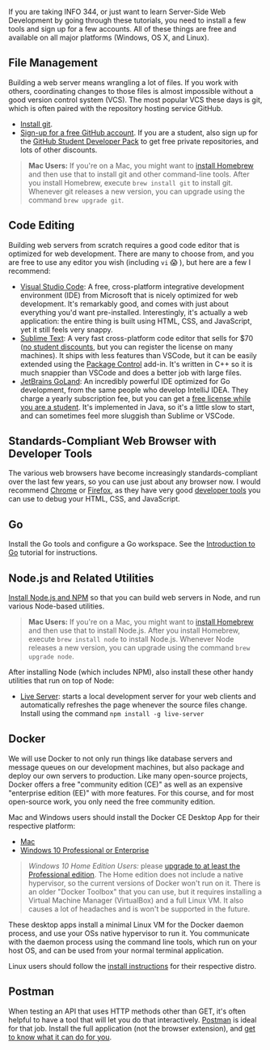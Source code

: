 If you are taking INFO 344, or just want to learn Server-Side Web Development by going through these tutorials, you need to install a few tools and sign up for a few accounts. All of these things are free and available on all major platforms (Windows, OS X, and Linux).

## File Management

Building a web server means wrangling a lot of files. If you work with others, coordinating changes to those files is almost impossible without a good version control system (VCS). The most popular VCS these days is git, which is often paired with the repository hosting service GitHub.

- [Install git](https://git-scm.com/downloads).
- [Sign-up for a free GitHub account](https://github.com/join). If you are a student, also sign up for the [GitHub Student Developer Pack](https://education.github.com/) to get free private repositories, and lots of other discounts.

> **Mac Users:** If you're on a Mac, you might want to [install Homebrew](https://brew.sh/) and then use that to install git and other command-line tools. After you install Homebrew, execute `brew install git` to install git. Whenever git releases a new version, you can upgrade using the command `brew upgrade git`.

## Code Editing

Building web servers from scratch requires a good code editor that is optimized for web development. There are many to choose from, and you are free to use any editor you wish (including `vi` 😱 ), but here are a few I recommend:

- [Visual Studio Code](https://code.visualstudio.com/): A free, cross-platform integrative development environment (IDE) from Microsoft that is nicely optimized for web development. It's remarkably good, and comes with just about everything you'd want pre-installed. Interestingly, it's actually a web application: the entire thing is built using HTML, CSS, and JavaScript, yet it still feels very snappy.
- [Sublime Text](http://www.sublimetext.com/): A very fast cross-platform code editor that sells for $70 ([no student discounts](https://www.sublimetext.com/sales_faq), but you can register the license on many machines). It ships with less features than VSCode, but it can be easily extended using the [Package Control](https://packagecontrol.io/) add-in. It's written in C++ so it is much snappier than VSCode and does a better job with large files.
- [JetBrains GoLand](https://www.jetbrains.com/go/): An incredibly powerful IDE optimized for Go development, from the same people who develop IntelliJ IDEA. They charge a yearly subscription fee, but you can get a [free license while you are a student](https://www.jetbrains.com/student/). It's implemented in Java, so it's a little slow to start, and can sometimes feel more sluggish than Sublime or VSCode.

## Standards-Compliant Web Browser with Developer Tools

The various web browsers have become increasingly standards-compliant over the last few years, so you can use just about any browser now. I would recommend [Chrome](https://www.google.com/chrome/) or [Firefox](https://www.mozilla.org/en-US/), as they have very good [developer tools](https://developer.chrome.com/devtools) you can use to debug your HTML, CSS, and JavaScript.

## Go

Install the Go tools and configure a Go workspace. See the [Introduction to Go](../gointro/#secinstallinggo) tutorial for instructions.

## Node.js and Related Utilities

[Install Node.js and NPM](https://nodejs.org/en/download/) so that you can build web servers in Node, and run various Node-based utilities. 

> **Mac Users:** If you're on a Mac, you might want to [install Homebrew](https://brew.sh/) and then use that to install Node.js. After you install Homebrew, execute `brew install node` to install Node.js. Whenever Node releases a new version, you can upgrade using the command `brew upgrade node`.

After installing Node (which includes NPM), also install these other handy utilities that run on top of Node:

- [Live Server](https://github.com/tapio/live-server): starts a local development server for your web clients and automatically refreshes the page whenever the source files change. Install using the command `npm install -g live-server`

## Docker

We will use Docker to not only run things like database servers and message queues on our development machines, but also package and deploy our own servers to production. Like many open-source projects, Docker offers a free "community edition (CE)" as well as an expensive "enterprise edition (EE)" with more features. For this course, and for most open-source work, you only need the free community edition.

Mac and Windows users should install the Docker CE Desktop App for their respective platform:

- [Mac](https://store.docker.com/editions/community/docker-ce-desktop-mac)
- [Windows 10 Professional or Enterprise](https://store.docker.com/editions/community/docker-ce-desktop-windows)

> *Windows 10 Home Edition Users:* please [upgrade to at least the Professional edition](https://ischool.uw.edu/microsoftimagine). The Home edition does not include a native hypervisor, so the current versions of Docker won't run on it. There is an older "Docker Toolbox" that you can use, but it requires installing a Virtual Machine Manager (VirtualBox) and a full Linux VM. It also causes a lot of headaches and is won't be supported in the future. 

These desktop apps install a minimal Linux VM for the Docker daemon process, and use your OSs native hypervisor to run it. You communicate with the daemon process using the command line tools, which run on your host OS, and can be used from your normal terminal application.

Linux users should follow the [install instructions](https://docs.docker.com/engine/installation/#server) for their respective distro.

## Postman

When testing an API that uses HTTP methods other than GET, it's often helpful to have a tool that will let you do that interactively. [Postman](https://www.getpostman.com/) is ideal for that job. Install the full application (not the browser extension), and [get to know what it can do for you](https://www.getpostman.com/docs/).

